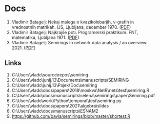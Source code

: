 # Docs

1. Vladimir Batagelj: Nekaj malega o kvazikolobarjih, v-grafih in vrednostnih matrikah. IJS, Ljubljana, december 1970. ([PDF](v-grafi.pdf))
3. Vladimir Batagelj: Najkrajše poti. Programerski praktikum. FNT, matematika, Ljubljana 1971. ([PDF](najPoti.pdf))
2. Vladimir Batagelj: Semirings in network data analysis / an overview. 2021. ([PDF](semirings.pdf))

## Links

1. C:\Users\vlado\source\repos\semiring
2. C:\Users\vlado\junij.13\Documents\manuscripts\SEMIRING
3. C:\Users\vlado\junij.13\Pajek\Doc\semiring
4. C:\Users\vlado\docs\papers\2018\moskva\NetR\nets\test\semiring.R
5. C:\Users\vlado\docs\manuscripts\selena\semirings\paper\Semiring.pdf
6. C:\Users\vlado\work\Python\temporal\test\semiring.py
7. C:\Users\vlado\docs\papers\2021\algebra\slides
8. C:\Users\vlado\docs\manuscripts\ESNAM2
9. https://github.com/bavla/semirings/blob/master/shortest.R
